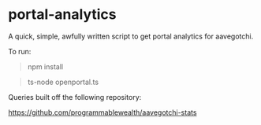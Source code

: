 # portal-analytics
A quick, simple, awfully written script to get portal analytics for aavegotchi. 

To run:

> npm install

> ts-node openportal.ts

Queries built off the following repository:

https://github.com/programmablewealth/aavegotchi-stats
